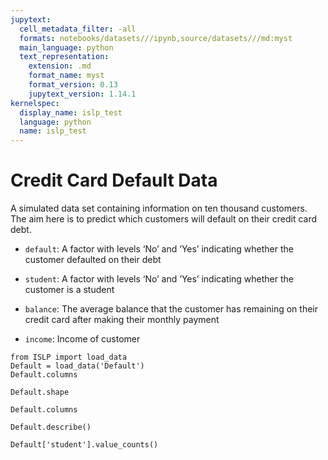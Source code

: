 ```yaml
---
jupytext:
  cell_metadata_filter: -all
  formats: notebooks/datasets///ipynb,source/datasets///md:myst
  main_language: python
  text_representation:
    extension: .md
    format_name: myst
    format_version: 0.13
    jupytext_version: 1.14.1
kernelspec:
  display_name: islp_test
  language: python
  name: islp_test
---
```


# Credit Card Default Data

A simulated data set containing information on ten thousand
customers. The aim here is to predict which customers will default
on their credit card debt.
     
- `default`: A factor with levels ‘No’ and ‘Yes’ indicating whether
          the customer defaulted on their debt

- `student`: A factor with levels ‘No’ and ‘Yes’ indicating whether
          the customer is a student

- `balance`: The average balance that the customer has remaining on
          their credit card after making their monthly payment

- `income`: Income of customer

```{code-cell}
from ISLP import load_data
Default = load_data('Default')
Default.columns
```

```{code-cell}
Default.shape
```

```{code-cell}
Default.columns
```

```{code-cell}
Default.describe()
```

```{code-cell}
Default['student'].value_counts()
```
